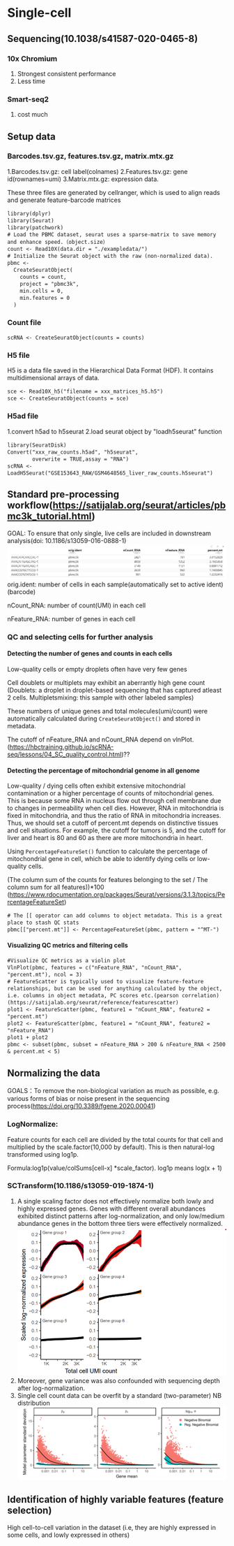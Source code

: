 # Single-cell
## Sequencing(10.1038/s41587-020-0465-8)
### 10x Chromium
1. Strongest consistent performance
2. Less time
### Smart-seq2
1. cost much
## Setup data
### Barcodes.tsv.gz, features.tsv.gz, matrix.mtx.gz
1.Barcodes.tsv.gz: cell label(colnames) 
2.Features.tsv.gz: gene id(rownames=umi) 
3.Matrix.mtx.gz: expression data.

These three files are generated by cellranger, which is used to align reads and generate feature-barcode matrices
```{r}
library(dplyr)
library(Seurat)
library(patchwork)
# Load the PBMC dataset, seurat uses a sparse-matrix to save memory and enhance speed.（object.size）
count <- Read10X(data.dir = "./exampledata/")
# Initialize the Seurat object with the raw (non-normalized data).
pbmc <-
  CreateSeuratObject(
    counts = count,
    project = "pbmc3k",
    min.cells = 0,
    min.features = 0
  )
```
### Count file
```{r}
scRNA <- CreateSeuratObject(counts = counts)
```
### H5 file
H5 is a data file saved in the Hierarchical Data Format (HDF). It contains multidimensional arrays of data.
```{r}
sce <- Read10X_h5("filename = xxx_matrices_h5.h5")
sce <- CreateSeuratObject(counts = sce)
```
### H5ad file
1.convert h5ad to h5seurat
2.load seurat object by "loadh5seurat" function
```{r}
library(SeuratDisk)
Convert("xxx_raw_counts.h5ad", "h5seurat",
        overwrite = TRUE,assay = "RNA")
scRNA <- LoadH5Seurat("GSE153643_RAW/GSM4648565_liver_raw_counts.h5seurat")
```

## Standard pre-processing workflow(https://satijalab.org/seurat/articles/pbmc3k_tutorial.html)
GOAL:  To ensure that only single, live cells are included in downstream analysis(doi: 10.1186/s13059-016-0888-1)
![pbmc_metadata](pbmc_meta.png)
orig.ident: number of cells in each sample(automatically set to active ident)(barcode)

nCount_RNA: number of count(UMI) in each cell

nFeature_RNA: number of genes in each cell

### QC and selecting cells for further analysis
#### Detecting the number of genes and counts in each cells
Low-quality cells or empty droplets often have very few genes

Cell doublets or multiplets may exhibit an aberrantly high gene count
(Doublets: a droplet in droplet-based sequencing that has captured atleast 2 cells. Multipletsmixing: this sample with other labeled samples)

These numbers of unique genes and total molecules(umi/count) were automatically calculated during `CreateSeuratObject()` and stored in metadata.

The cutoff of nFeature_RNA and nCount_RNA depend on vlnPlot.(https://hbctraining.github.io/scRNA-seq/lessons/04_SC_quality_control.html)??

#### Detecting the percentage of mitochondrial genome in all genome

Low-quality / dying cells often exhibit extensive mitochondrial contamination or a higher percentage of counts of mitochondrial genes. This is because some RNA in nucleus flow out through cell membrane due to changes in permeability when cell dies. However, RNA in mitochondria is fixed in mitochondria, and thus the ratio of RNA in mitochondria increases.
Thus, we should set a cutoff of percent.mt depends on distinctive tissues and cell situations. For example, the cutoff for tumors is 5, and the cutoff for liver and heart is 80 and 60 as there are more mitochondria in heart.

Using `PercentageFeatureSet()` function to calculate the percentage of mitochondrial gene in cell, which be able to identify dying cells or low- quality cells.

(The column sum of the counts for features belonging to the set / The column sum for all features))*100  
(https://www.rdocumentation.org/packages/Seurat/versions/3.1.3/topics/PercentageFeatureSet)
```{r mito}
# The [[ operator can add columns to object metadata. This is a great place to stash QC stats
pbmc[["percent.mt"]] <- PercentageFeatureSet(pbmc, pattern = "^MT-")
```

#### Visualizing QC metrics and filtering cells

```{r qc2, fig.height=7, fig.width=13}
#Visualize QC metrics as a violin plot
VlnPlot(pbmc, features = c("nFeature_RNA", "nCount_RNA", "percent.mt"), ncol = 3)
# FeatureScatter is typically used to visualize feature-feature relationships, but can be used for anything calculated by the object, i.e. columns in object metadata, PC scores etc.(pearson correlation)(https://satijalab.org/seurat/reference/featurescatter)
plot1 <- FeatureScatter(pbmc, feature1 = "nCount_RNA", feature2 = "percent.mt") 
plot2 <- FeatureScatter(pbmc, feature1 = "nCount_RNA", feature2 = "nFeature_RNA") 
plot1 + plot2
pbmc <- subset(pbmc, subset = nFeature_RNA > 200 & nFeature_RNA < 2500 & percent.mt < 5)
```
## Normalizing the data
GOALS：To remove the non-biological variation as much as possible, e.g. various forms of bias or noise present in the sequencing process(https://doi.org/10.3389/fgene.2020.00041)

### LogNormalize:
Feature counts for each cell are divided by the total counts for that cell and multiplied by the scale.factor(10,000 by default). This is then natural-log transformed using log1p.

Formula:log1p(value/colSums[cell-x] *scale_factor). log1p means log(x + 1)

### SCTransform(10.1186/s13059-019-1874-1)
1. A single scaling factor does not effectively normalize both lowly and highly expressed genes. Genes with different overall abundances exhibited distinct patterns after log-normalization, and only low/medium abundance genes in the bottom three tiers were effectively normalized.
![log](lognormalization.png)
2. Moreover, gene variance was also confounded with sequencing depth after log-normalization.
3. Single cell count data can be overfit by a standard (two-parameter) NB distribution
![overfit for NB](overfit.png)

## Identification of highly variable features (feature selection)
High cell-to-cell variation in the dataset (i.e, they are highly expressed in some cells, and lowly expressed in others)
